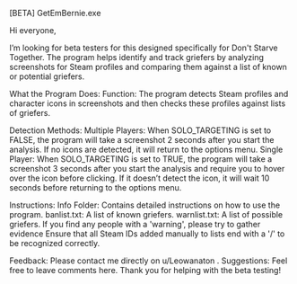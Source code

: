 [BETA] GetEmBernie.exe

Hi everyone,

I’m looking for beta testers for this designed specifically for Don't Starve Together. The program helps identify and track griefers by analyzing screenshots for Steam profiles and comparing them against a list of known or potential griefers.

What the Program Does:
Function: The program detects Steam profiles and character icons in screenshots and then checks these profiles against lists of griefers.

Detection Methods:
Multiple Players: When SOLO_TARGETING is set to FALSE, the program will take a screenshot 2 seconds after you start the analysis. If no icons are detected, it will return to the options menu.
Single Player: When SOLO_TARGETING is set to TRUE, the program will take a screenshot 3 seconds after you start the analysis and require you to hover over the icon before clicking. If it doesn’t detect the icon, it will wait 10 seconds before returning to the options menu.

Instructions:
Info Folder: Contains detailed instructions on how to use the program.
banlist.txt: A list of known griefers.
warnlist.txt: A list of possible griefers. If you find any people with a 'warning', please try to gather evidence
Ensure that all Steam IDs added manually to lists end with a '/' to be recognized correctly.

Feedback: Please contact me directly on u/Leowanaton .
Suggestions: Feel free to leave comments here.
Thank you for helping with the beta testing!

